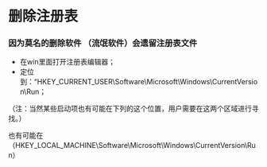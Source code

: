 # 删除注册表

### 因为莫名的删除软件 （流氓软件）会遗留注册表文件 

- 在win里面打开注册表编辑器；
-  定位到：“HKEY_CURRENT_USER\Software\Microsoft\Windows\CurrentVersion\Run；

 （注：当然某些启动项也有可能在下列的这个位置，用户需要在这两个区域进行寻找。）

也有可能在（HKEY_LOCAL_MACHINE\Software\Microsoft\Windows\CurrentVersion\Run）

　　
